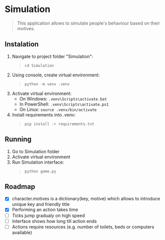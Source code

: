 # Simulation

> This application allows to simulate people's behaviour based on their motives. 

## Instalation

1. Navigate to project folder "Simulation": 
    > `cd Simulation`
2. Using console, create virtual environment: 
    > `python -m venv .venv`
3. Activate virtual environment: 
    - On Windows: `.venv\Scripts\activate.bat`
    - In PowerShell: `.venv\Scripts\activate.ps1`
    - On Linux: `source .venv/bin/activate`
4. Install requirements into .venv: 
    > `pip install -r requirements.txt`

## Running

1. Go to Simulation folder
2. Activate virtual environment
3. Run Simulation interface: 
    > `python game.py`

## Roadmap

- [x] character.motives is a dictionary(key, motive) which allows to introduce unique key and friendly title
- [x] Performing an action takes time
- [ ] Ticks jump gradualy on high speed
- [ ] Interface shows how long till action ends
- [ ] Actions require resources (e.g. number of toilets, beds or computers available)